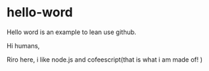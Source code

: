 # hello-word
Hello word is an example to lean  use github.


Hi humans,

Riro here, i like node.js and cofeescript(that is what i am made of! ) 

